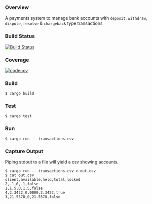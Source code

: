 ### Overview

A payments system to manage bank accounts with `deposit`, `withdraw`, `dispute`, `resolve` & `chargeback` type transactions

### Build Status

[![Build Status](https://travis-ci.com/sean-halpin/bank_payments_system.svg?branch=master)](https://travis-ci.com/sean-halpin/bank_payments_system)

### Coverage 

[![codecov](https://codecov.io/gh/sean-halpin/bank_payments_system/branch/master/graph/badge.svg?token=yxIQNIUAGJ)](https://codecov.io/gh/sean-halpin/bank_payments_system)

### Build

```
$ cargo build
```

### Test 

```
$ cargo test
```

### Run 

```
$ cargo run -- transactions.csv
```

### Capture Output

Piping stdout to a file will yield a csv showing accounts. 
```
$ cargo run -- transactions.csv > out.csv
$ cat out.csv
client,available,held,total,locked
2,-1,0,-1,false
1,1.5,0,1.5,false
4,2.3422,0.0000,2.3422,true
3,21.5578,0,21.5578,false
```
